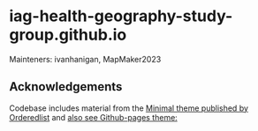# iag-health-geography-study-group.github.io

Mainteners: ivanhanigan, MapMaker2023

## Acknowledgements

Codebase includes material from the [Minimal theme published by Orderedlist](https://github.com/orderedlist/minimal) and [also see Github-pages theme:](https://github.com/pages-themes/minimal)

